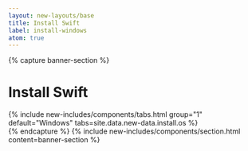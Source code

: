 ```yaml
---
layout: new-layouts/base
title: Install Swift
label: install-windows
atom: true
---
```


{% capture banner-section %}
<div class="grid-1-cols" markdown=1>
  <h1>Install Swift</h1>
  {% include new-includes/components/tabs.html
    group="1"
    default="Windows"
    tabs=site.data.new-data.install.os
  %}
</div>
{% endcapture %}
{% include new-includes/components/section.html
  content=banner-section
%}
